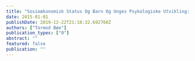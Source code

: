 ```yaml
---
title: "Sosioøkonomisk Status Og Barn Og Unges Psykologiske Utvikling: Familiestressmodellen Og Familieinvesteringsperspektivet"
date: 2015-01-01
publishDate: 2019-12-22T21:18:32.692760Z
authors: ["Tormod Bøe"]
publication_types: ["0"]
abstract: ""
featured: false
publication: ""
---
```


